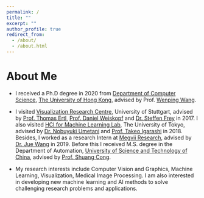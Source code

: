 ```yaml
---
permalink: /
title: ""
excerpt: ""
author_profile: true
redirect_from: 
  - /about/
  - /about.html
---
```


# About Me
* I received a Ph.D degree in 2020 from [Department of Computer Science](https://www.cs.hku.hk), [The University of Hong Kong](https://www.hku.hk), advised by Prof. [Wenping Wang](https://www.cs.hku.hk/people/academic-staff/wenping).  

* I visited [Visualization Research Centre](https://www.visus.uni-stuttgart.de/en), University of Stuttgart, advised by [Prof. Thomas Ertl](https://scholar.google.com/citations?user=qFQ9jHkAAAAJ&hl=zh-CN), [Prof. Daniel Weiskopf](https://scholar.google.com/citations?user=sclEgM4AAAAJ&hl=zh-CN) and [Dr. Steffen Frey](https://freysn.github.io) in 2017. I also visited [HCI for Machine Learning Lab](https://www-ui.is.s.u-tokyo.ac.jp/crest/members.html), The University of Tokyo, advised by [Dr. Nobuyuki Umetani](http://www.nobuyuki-umetani.com) and [Prof. Takeo Igarashi](https://www-ui.is.s.u-tokyo.ac.jp/~takeo/index.html) in 2018. Besides, I worked as a research Intern at [Megvii Research](https://en.megvii.com), advised by [Dr. Jue Wang](https://www.juew.org) in 2019.
Before this I received M.S. degree in the Department of Automation, [University of Science and Technology of China](http://en.ustc.edu.cn), advised by [Prof. Shuang Cong](https://scholar.google.com.hk/citations?hl=en&user=2oPsqNQAAAAJ&view_op=list_works).  

* My research interests include Computer Vision and Graphics, Machine Learning, Visualization, Medical Image Processing. I am also interested in developing new machine learning and AI methods to solve challenging research problems and applications.
